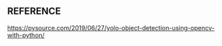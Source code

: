 ## REFERENCE

https://pysource.com/2019/06/27/yolo-object-detection-using-opencv-with-python/ </br>
